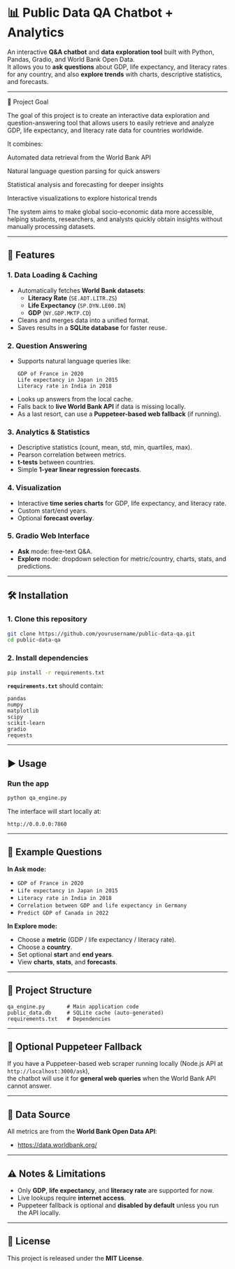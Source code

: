 # 📊 Public Data QA Chatbot + Analytics

An interactive **Q&A chatbot** and **data exploration tool** built with Python, Pandas, Gradio, and World Bank Open Data.  
It allows you to **ask questions** about GDP, life expectancy, and literacy rates for any country, and also **explore trends** with charts, descriptive statistics, and forecasts.

---
🎯 Project Goal

The goal of this project is to create an interactive data exploration and question-answering tool that allows users to easily retrieve and analyze GDP, life expectancy, and literacy rate data for countries worldwide.

It combines:

Automated data retrieval from the World Bank API

Natural language question parsing for quick answers

Statistical analysis and forecasting for deeper insights

Interactive visualizations to explore historical trends

The system aims to make global socio-economic data more accessible, helping students, researchers, and analysts quickly obtain insights without manually processing datasets.

---
## 🚀 Features

### **1. Data Loading & Caching**
- Automatically fetches **World Bank datasets**:
  - **Literacy Rate** (`SE.ADT.LITR.ZS`)
  - **Life Expectancy** (`SP.DYN.LE00.IN`)
  - **GDP** (`NY.GDP.MKTP.CD`)
- Cleans and merges data into a unified format.
- Saves results in a **SQLite database** for faster reuse.

### **2. Question Answering**
- Supports natural language queries like:
  ```
  GDP of France in 2020
  Life expectancy in Japan in 2015
  Literacy rate in India in 2018
  ```
- Looks up answers from the local cache.
- Falls back to **live World Bank API** if data is missing locally.
- As a last resort, can use a **Puppeteer-based web fallback** (if running).

### **3. Analytics & Statistics**
- Descriptive statistics (count, mean, std, min, quartiles, max).
- Pearson correlation between metrics.
- **t-tests** between countries.
- Simple **1-year linear regression forecasts**.

### **4. Visualization**
- Interactive **time series charts** for GDP, life expectancy, and literacy rate.
- Custom start/end years.
- Optional **forecast overlay**.

### **5. Gradio Web Interface**
- **Ask** mode: free-text Q&A.
- **Explore** mode: dropdown selection for metric/country, charts, stats, and predictions.

---

## 🛠 Installation

### 1. Clone this repository
```bash
git clone https://github.com/yourusername/public-data-qa.git
cd public-data-qa
```

### 2. Install dependencies
```bash
pip install -r requirements.txt
```

**`requirements.txt`** should contain:
```
pandas
numpy
matplotlib
scipy
scikit-learn
gradio
requests
```

---

## ▶️ Usage

### **Run the app**
```bash
python qa_engine.py
```

The interface will start locally at:
```
http://0.0.0.0:7860
```

---

## 💬 Example Questions

**In Ask mode:**
- `GDP of France in 2020`
- `Life expectancy in Japan in 2015`
- `Literacy rate in India in 2018`
- `Correlation between GDP and life expectancy in Germany`
- `Predict GDP of Canada in 2022`

**In Explore mode:**
- Choose a **metric** (GDP / life expectancy / literacy rate).
- Choose a **country**.
- Set optional **start** and **end years**.
- View **charts**, **stats**, and **forecasts**.

---

## 📂 Project Structure
```
qa_engine.py       # Main application code
public_data.db     # SQLite cache (auto-generated)
requirements.txt   # Dependencies
```

---

## 🔌 Optional Puppeteer Fallback
If you have a Puppeteer-based web scraper running locally (Node.js API at `http://localhost:3000/ask`),  
the chatbot will use it for **general web queries** when the World Bank API cannot answer.

---

## 📡 Data Source
All metrics are from the **World Bank Open Data API**:
- https://data.worldbank.org/

---

## ⚠️ Notes & Limitations
- Only **GDP**, **life expectancy**, and **literacy rate** are supported for now.
- Live lookups require **internet access**.
- Puppeteer fallback is optional and **disabled by default** unless you run the API locally.

---

## 📜 License
This project is released under the **MIT License**.
